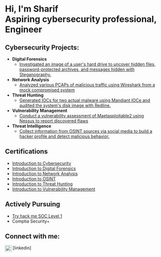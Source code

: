 <h1>Hi, I'm Sharif <br/> <a>Aspiring cybersecurity professional</a>, <a>Engineer</a></h1>

<h2> Cybersecurity Projects:</h2>

- <b>Digital Forensics</b>
  - [Investigated an image of a user's hard drive to uncover hidden files, password-protected archives, and messages hidden with Steganography.](https://github.com/msislam23/DigitalForensics)
- <b>Network Analysis</b>
  - [Analyzed various PCAPs of malicious traffic using Wireshark from a mock compromised system](https://github.com/msislam23/NetworkAnalysis)
- <b>Threat Hunting</b>
  - [Generated IOCs for two actual malware using Mandiant IOCe and audited the system's disk image with Redline. ](https://github.com/msislam23/ThreatHunting)
- <b>Vulnerability Management</b>
  - [Conduct a vulnerability assessment of Maetasploitable2 using Nessus to report discovered flaws](https://github.com/msislam23/VulnerabilityManagement)
- <b>Threat Intelligence</b>
  - [Collect information from OSINT sources via social media to build a hacker profile and detect malicious behavior.](https://github.com/msislam23/OSINT)
 

<h2>Certifications</h2>

- [Introduction to Cybersecurity](https://github.com/msislam23/msislam23/assets/157939065/f8d8490c-cd3a-45b3-b52f-8d6990bea2d4)
- [Introduction to Digital Forensics](https://github.com/msislam23/msislam23/assets/157939065/d2371c2f-23d6-4d5d-b746-e65b220d71d3)
- [Introduction to  Network Analysis](https://github.com/msislam23/msislam23/assets/157939065/5579e1fc-b7f7-4669-839c-da5d66f574eb)
- [Introduction to OSINT](https://github.com/msislam23/msislam23/assets/157939065/28e92b63-47cd-4937-9544-62afac06ce1b)
- [Introduction to Threat Hunting](https://github.com/msislam23/msislam23/assets/157939065/f3f086da-310a-47fb-ac38-e1923ad0eb2a)
- [Introduction to Vulnerability Management](https://github.com/msislam23/msislam23/assets/157939065/8ff6a3ff-f598-431f-8f7d-bde5672ec8eb)

<h2>Actively Pursuing </h2>

- [Try hack me SOC Level 1](https://tryhackme-badges.s3.amazonaws.com/MDIslam.png)
- Comptia Security+ 

<h2> Connect with me:</h2>
<img align="left" alt="JoshMadakor | LinkedIn" width="22px" src="https://cdn.jsdelivr.net/npm/simple-icons@v3/icons/linkedin.svg" />[linkedin]


<!--
**joshmadakor1/joshmadakor1** is a ✨ _special_ ✨ repository because its `README.md` (this file) appears on your GitHub profile.

Here are some ideas to get you started:

- 🔭 I’m currently working on ...
- 🌱 I’m currently learning ...
- 👯 I’m looking to collaborate on ...
- 🤔 I’m looking for help with ...
- 💬 Ask me about ...
- 📫 How to reach me: ...
- 😄 Pronouns: ...
- ⚡ Fun fact: ...
-->
